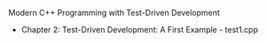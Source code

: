 Modern C++ Programming with Test-Driven Development
* Chapter 2: Test-Driven Development: A First Example - test1.cpp 
